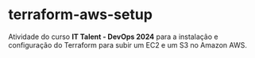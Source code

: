 # terraform-aws-setup


Atividade do curso **IT Talent - DevOps 2024** para a instalação e configuração do Terraform para subir um EC2 e um S3 no Amazon AWS.